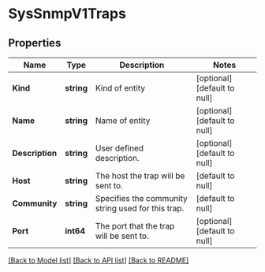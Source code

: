 # SysSnmpV1Traps

## Properties
Name | Type | Description | Notes
------------ | ------------- | ------------- | -------------
**Kind** | **string** | Kind of entity | [optional] [default to null]
**Name** | **string** | Name of entity | [optional] [default to null]
**Description** | **string** | User defined description. | [optional] [default to null]
**Host** | **string** | The host the trap will be sent to. | [default to null]
**Community** | **string** | Specifies the community string used for this trap. | [default to null]
**Port** | **int64** | The port that the trap will be sent to. | [optional] [default to null]

[[Back to Model list]](../README.md#documentation-for-models) [[Back to API list]](../README.md#documentation-for-api-endpoints) [[Back to README]](../README.md)


